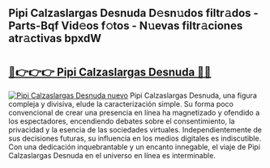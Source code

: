 ## Pipi Calzaslargas Desnuda D𝚎sn𝚞dos filtr𝚊dos - Parts-Bqf Vid𝚎os f𝚘tos - N𝚞evas filtr𝚊ciones atr𝚊ctivas bpxdW

# <h2><a href="http://mb7cj5g.tromn.icu/?c=Pipi+Calzaslargas+Desnuda">🔗👉👉👉 Pipi Calzaslargas Desnuda 🔗🔗</a></h2>

[![Pipi Calzaslargas Desnuda nuevo](https://i.imgur.com/pEAQMta.gif)](http://mb7cj5g.tromn.icu/?c=Pipi+Calzaslargas+Desnuda)
Pipi Calzaslargas Desnuda, una figura compleja y divisiva, elude la caracterización simple. Su forma poco convencional de crear una presencia en línea ha magnetizado y ofendido a los espectadores, encendiendo debates sobre el consentimiento, la privacidad y la esencia de las sociedades virtuales. Independientemente de sus decisiones futuras, su influencia en los medios digitales es indiscutible. Con una dedicación inquebrantable y un encanto innegable, el viaje de Pipi Calzaslargas Desnuda en el universo en línea es interminable.
